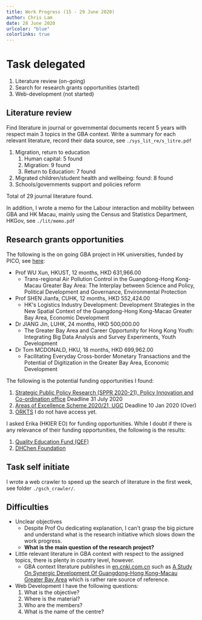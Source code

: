 ```yaml
---
title: Work Progress (15 - 29 June 2020)
author: Chris Lam
date: 28 June 2020
urlcolor: "blue"
colorlinks: true
---
```


# Task delegated

1. Literature review (on-going)
2. Search for research grants opportunities (started)
3. Web-development (not started)

## Literature review

Find literature in journal or governmental documents recent 5 years with respect main 3 topics in the GBA context. Write a summary for each relevant literature, record their data source, see `./sys_lit_re/s_litre.pdf`

1. Migration, return to education
   1. Human capital: 5 found
   2. Migration: 9 found
   3. Return to Education: 7 found
2. Migrated children/student health and wellbeing: found: 8 found
3. Schools/governments support and policies reform

Total of 29 journal literature found.

In addition, I wrote a memo for the Labour interaction and mobility between GBA and HK Macau, mainly using the Census and Statistics Department, HKGov, see `./lit/memo.pdf`

## Research grants opportunities

The following is the on going GBA project in HK universities, funded by PICO, see [here](https://www.pico.gov.hk/en/PRFS/ppr-reports.html):

- Prof WU Xun, HKUST, 12 months, HKD 631,966.00
  - Trans-regional Air Pollution Control in the Guangdong-Hong Kong-Macau Greater Bay Area: The Interplay between Science and Policy, Political Development and Governance, Environmental Protection
- Prof SHEN Jianfa, CUHK, 12 months, HKD 552,424.00
  - HK's Logistics Industry Development: Development Strategies in the New Spatial Context of the Guangdong-Hong Kong-Macao Greater Bay Area, Economic Development
- Dr JIANG Jin, LUHK, 24 months, HKD 500,000.00
  - The Greater Bay Area and Career Opportunity for Hong Kong Youth: Integrating Big Data Analysis and Survey Experiments, Youth Development
- Dr Tom MCDONALD, HKU, 18 months, HKD 699,962.00
  - Facilitating Everyday Cross-border Monetary Transactions and the Potential of Digitization in the Greater Bay Area, Economic Development

The following is the potential funding opportunities I found:

1. [Strategic Public Policy Research (SPPR 2020-21), Policy Innovation and Co-ordination office](https://www.pico.gov.hk/en/PRFS/IRS_and_ST.html) Deadline 31 July 2020
2. [Areas of Excellence Scheme 2020/21, UGC](https://www.ugc.edu.hk/eng/rgc/funding_opport/funding_schemes/aoes/callpreprop9.html) Deadline 10 Jan 2020 (Over)
3. [ORKTS](https://www.orkts.cuhk.edu.hk/component/users/?view=login&Itemid=483) I do not have access yet.

I asked Erika (HKIER EO) for funding opportunities. While I doubt if there is any relevance of their funding opportunities, the following is the results:

1. [Quality Education Fund (QEF)](https://www.qef.org.hk/e_index.html)
2. [DHChen Foundation](https://dhchenfoundation.com/)

## Task self initiate

I wrote a web crawler to speed up the search of literature in the first week, see folder `./gsch_crawler/`.

## Difficulties

- Unclear objectives
  - Despite Prof Ou dedicating explanation, I can't grasp the big picture and understand what is the research initiative which slows down the work progress.
  - **What is the main question of the research project?**
- Little relevant literature in GBA context with respect to the assigned topics, there is plenty in country level, however.
  - GBA context literature publishes in [en.cnki.com.cn](en.cnki.com.cn) such as [A Study On Synergic Development Of Guangdong-Hong Kong-Macau Greater Bay Area](http://en.cnki.com.cn/Article_en/CJFDTotal-GHSI201804001.htm) which is rather rare source of reference.
- Web Development I have the following questions:
  1. What is the objective?
  2. Where is the material?
  3. Who are the members?
  4. What is the name of the centre?
